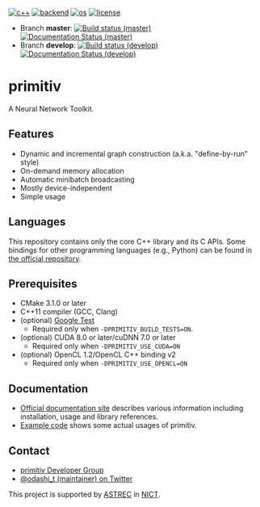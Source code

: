 [![c++](https://img.shields.io/badge/c%2B%2B-11-blue.svg)](https://isocpp.org/)
[![backend](https://img.shields.io/badge/backend-CPU%2c%20CUDA%2c%20OpenCL-blue.svg)](README.md)
[![os](https://img.shields.io/badge/os-Ubuntu%2c%20Debian%2c%20Fedora%2c%20OSX-blue.svg)](https://travis-ci.org/odashi/primitiv)
[![license](https://img.shields.io/badge/license-Apache%202.0-blue.svg)](LICENSE)

- Branch **master**:
  [![Build status (master)](https://travis-ci.org/primitiv/primitiv.svg?branch=master)](https://travis-ci.org/primitiv/primitiv)
  [![Documentation Status (master)](https://readthedocs.org/projects/primitiv/badge/?version=master)](http://primitiv.readthedocs.io/en/master/)
- Branch **develop**:
  [![Build status (develop)](https://travis-ci.org/primitiv/primitiv.svg?branch=develop)](https://travis-ci.org/primitiv/primitiv)
  [![Documentation Status (develop)](https://readthedocs.org/projects/primitiv/badge/?version=develop)](http://primitiv.readthedocs.io/en/develop/)

primitiv
========

A Neural Network Toolkit.


Features
--------

- Dynamic and incremental graph construction (a.k.a. "define-by-run" style)
- On-demand memory allocation
- Automatic minibatch broadcasting
- Mostly device-independent
- Simple usage


Languages
---------

This repository contains only the core C++ library and its C APIs.
Some bindings for other programming languages (e.g., Python) can be found in [the official repository](https://github.com/primitiv).


Prerequisites
-------------

- CMake 3.1.0 or later
- C++11 compiler (GCC, Clang)
- (optional) [Google Test](https://github.com/google/googletest)
  - Required only when `-DPRIMITIV_BUILD_TESTS=ON`.
- (optional) CUDA 8.0 or later/cuDNN 7.0 or later
  - Required only when `-DPRIMITIV_USE_CUDA=ON`
- (optional) OpenCL 1.2/OpenCL C++ binding v2
  - Required only when `-DPRIMITIV_USE_OPENCL=ON`


Documentation
-------------

- [Official documentation site](http://primitiv.readthedocs.io/en/develop/) describes various information including
  installation, usage and library references.
- [Example code](examples) shows some actual usages of primitiv.


Contact
-------

- [primitiv Developer Group](https://groups.google.com/forum/#!forum/primitiv-developer-group)
- [@odashi_t (maintainer) on Twitter](https://twitter.com/odashi_t)

This project is supported by [ASTREC](http://astrec.nict.go.jp/) in [NICT](http://nict.go.jp/).

